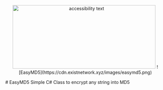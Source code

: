 <p align="center">
<img src="https://cdn.existnetwork.xyz/images/easymd5.png" width="450" height="200" alt="accessibility text">
![EasyMD5](https://cdn.existnetwork.xyz/images/easymd5.png)
  </p>
# EasyMD5
Simple C# Class to encrypt any string into MD5
